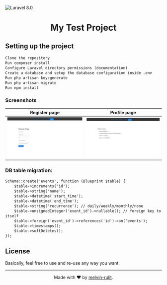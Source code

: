 

![Laravel 8.0](https://img.shields.io/badge/Laravel-8.0-orange)


<h1 align="center">My Test Project</h1>

## Setting up the project



    Clone the repository
    Run composer install
    Configure Laravel directory permissions (documentation)
    Create a database and setup the database configuration inside .env
    Run php artisan key:generate
    Run php artisan migrate
    Run npm install


### Screenshots


| Register page | Profile page |
| ------------ | ------------- |
|<img src="https://github.com/melvin-rulit/Test/blob/master/screenshot%20project/001.png" width="450">|<img src="https://github.com/melvin-rulit/Test/blob/master/screenshot%20project/002.png" width="450"> |



### DB table migration:

```
Schema::create('events', function (Blueprint $table) {
    $table->increments('id');
    $table->string('name');
    $table->datetime('start_time');
    $table->datetime('end_time');
    $table->string('recurrence'); // daily/weekly/monthly/none
    $table->unsignedInteger('event_id')->nullable(); // foreign key to itself
    $table->foreign('event_id')->references('id')->on('events');
    $table->timestamps();
    $table->softDeletes();
});
```


 ## License

Basically, feel free to use and re-use any way you want.

- - - - -

<div align=center>

Made with :heart: by [melvin-rulit](https://github.com/melvin-rulit).

</div>